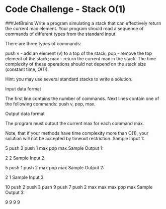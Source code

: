 # Code Challenge - Stack O(1)

###JetBrains
Write a program simulating a stack that can effectively return the current max element. Your program should read a sequence of commands of different types from the standard input.

There are three types of commands:

push v - add an element (v) to a top of the stack;
pop - remove the top element of the stack;
max - return the current max in the stack.
The time complexity of these operations should not depend on the stack size (constant time, O(1)).

Hint: you may use several standard stacks to write a solution.

Input data format

The first line contains the number of commands. Next lines contain one of the following commands: push v, pop, max.

Output data format

The program must output the current max for each command max.

Note, that if your methods have time complexity more than O(1), your solution will not be accepted by timeout restriction.
Sample Input 1:

5
push 2
push 1
max
pop
max
Sample Output 1:

2
2
Sample Input 2:

5
push 1
push 2
max
pop
max
Sample Output 2:

2
1
Sample Input 3:

10
push 2
push 3
push 9
push 7
push 2
max
max
max
pop
max
Sample Output 3:

9
9
9
9